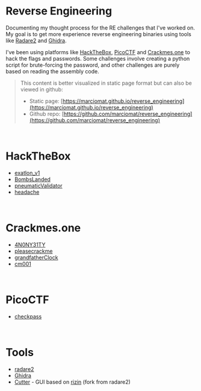# Reverse Engineering

Documenting my thought process for the RE challenges that I've worked on.
My goal is to get more experience reverse engineering binaries using tools like [Radare2](https://rada.re/) and [Ghidra](https://ghidra-sre.org/).

I've been using platforms like [HackTheBox](https://www.hackthebox.com/), [PicoCTF](https://picoctf.org/) and [Crackmes.one](https://crackmes.one) to hack the flags and passwords.
Some challenges involve creating a python script for brute-forcing the password, and other challenges are purely based on reading the assembly code.

> This content is better visualized in static page format but can also be viewed in github:
> - Static page: [https://marciomat.github.io/reverse_engineering](https://marciomat.github.io/reverse_engineering)
> - Github repo: [https://github.com/marciomat/reverse_engineering](https://github.com/marciomat/reverse_engineering)

<br/>

# HackTheBox

- [exatlon_v1](./hackthebox/exatlon)
- [BombsLanded](./hackthebox/bombsLanded)
- [pneumaticValidator](./hackthebox/pneumaticValidator)
- [headache](./hackthebox/headache)

<br/>

# Crackmes.one

- [4N0NY31TY](./crackmesone/4N0NY31TY)
- [pleasecrackme](./crackmesone/pleasecrackme)
- [grandfatherClock](./crackmesone/grandfatherClock)
- [cm001](./crackmesone/cm001)

<br/>

# PicoCTF

- [checkpass](./picoctf/checkpass)

<br/>

# Tools

- [radare2](https://rada.re/)
- [Ghidra](https://ghidra-sre.org/)
- [Cutter](https://cutter.re/) - GUI based on [rizin](https://rizin.re/) (fork from radare2)

